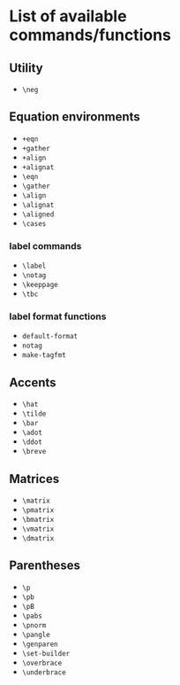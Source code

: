 # List of available commands/functions

## Utility

* `\neg`

## Equation environments

* `+eqn`
* `+gather`
* `+align`
* `+alignat`
* `\eqn`
* `\gather`
* `\align`
* `\alignat`
* `\aligned`
* `\cases`

### label commands

* `\label`
* `\notag`
* `\keeppage`
* `\tbc`

### label format functions

* `default-format`
* `notag`
* `make-tagfmt`

## Accents

* `\hat`
* `\tilde`
* `\bar`
* `\adot`
* `\ddot`
* `\breve`

## Matrices

* `\matrix`
* `\pmatrix`
* `\bmatrix`
* `\vmatrix`
* `\dmatrix`

## Parentheses

* `\p`
* `\pb`
* `\pB`
* `\pabs`
* `\pnorm`
* `\pangle`
* `\genparen`
* `\set-builder`
* `\overbrace`
* `\underbrace`
